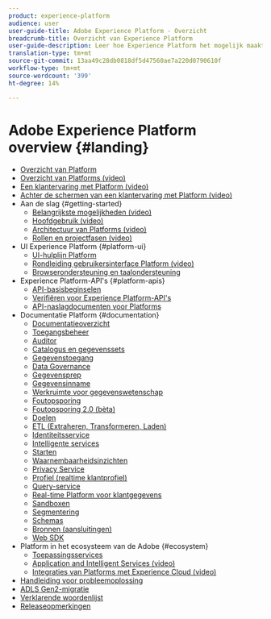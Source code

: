 ```yaml
---
product: experience-platform
audience: user
user-guide-title: Adobe Experience Platform - Overzicht
breadcrumb-title: Overzicht van Experience Platform
user-guide-description: Leer hoe Experience Platform het mogelijk maakt om persoonlijke ervaringen aan uw klanten in real time te leveren.
translation-type: tm+mt
source-git-commit: 13aa49c28db0818df5d47560ae7a220d0790610f
workflow-type: tm+mt
source-wordcount: '399'
ht-degree: 14%

---
```



# Adobe Experience Platform overview {#landing}

* [Overzicht van Platform](home.md)
* [Overzicht van Platforms (video)](video/platform-overview.md)
* [Een klantervaring met Platform (video)](video/customer-experience.md)
* [Achter de schermen van een klantervaring met Platform (video)](video/customer-experience-bts.md)
* Aan de slag {#getting-started}
   * [Belangrijkste mogelijkheden (video)](video/key-capabilities.md)
   * [Hoofdgebruik (video)](video/platform-use-cases.md)
   * [Architectuur van Platforms (video)](video/platform-architecture.md)
   * [Rollen en projectfasen (video)](video/roles-project-phases.md)
* UI Experience Platform {#platform-ui}
   * [UI-hulplijn Platform](ui-guide.md)
   * [Rondleiding gebruikersinterface Platform (video)](video/platform-ui.md)
   * [Browserondersteuning en taalondersteuning](browser-language-support.md)
* Experience Platform-API&#39;s {#platform-apis}
   * [API-basisbeginselen](api-fundamentals.md)
   * [Verifiëren voor Experience Platform-API&#39;s](https://docs.adobe.com/content/help/en/platform-learn/tutorials/platform-api-authentication.html)
   * [API-naslagdocumenten voor Platforms](https://www.adobe.io/apis/experienceplatform/home/api-reference.html)
* Documentatie Platform {#documentation}
   * [Documentatieoverzicht](documentation/overview.md)
   * [Toegangsbeheer](https://docs.adobe.com/content/help/nl-NL/experience-platform/access-control/home.html)
   * [Auditor](https://docs.adobe.com/content/help/en/auditor/using/overview.html)
   * [Catalogus en gegevenssets](https://docs.adobe.com/content/help/en/experience-platform/catalog/home.html)
   * [Gegevenstoegang](https://docs.adobe.com/content/help/en/experience-platform/data-access/home.html)
   * [Data Governance](https://docs.adobe.com/content/help/en/experience-platform/data-governance/home.html)
   * [Gegevensprep](https://docs.adobe.com/content/help/en/experience-platform/data-prep/home.html)
   * [Gegevensinname](https://docs.adobe.com/content/help/en/experience-platform/ingestion/home.html)
   * [Werkruimte voor gegevenswetenschap](https://docs.adobe.com/content/help/en/experience-platform/data-science-workspace/home.html)
   * [Foutopsporing](https://docs.adobe.com/content/help/en/debugger/using/experience-cloud-debugger.html)
   * [Foutopsporing 2.0 (bèta)](https://docs.adobe.com/content/help/en/debugger/using-v2/experience-cloud-debugger.html)
   * [Doelen](https://docs.adobe.com/content/help/en/experience-platform/rtcdp/destinations/destinations-overview.html)
   * [ETL (Extraheren, Transformeren, Laden)](https://docs.adobe.com/content/help/en/experience-platform/etl/home.html)
   * [Identiteitsservice](https://docs.adobe.com/content/help/nl-NL/experience-platform/identity/home.html)
   * [Intelligente services](https://docs.adobe.com/content/help/en/experience-platform/intelligent-services/home.html)
   * [Starten](https://docs.adobe.com/content/help/en/launch/using/overview.html)
   * [Waarnembaarheidsinzichten](https://docs.adobe.com/content/help/en/experience-platform/observability/home.html)
   * [Privacy Service](https://docs.adobe.com/content/help/en/experience-platform/privacy/home.html)
   * [Profiel (realtime klantprofiel)](https://docs.adobe.com/content/help/nl-NL/experience-platform/profile/home.html)
   * [Query-service](https://docs.adobe.com/content/help/en/experience-platform/query/home.html)
   * [Real-time Platform voor klantgegevens](https://docs.adobe.com/content/help/en/experience-platform/rtcdp/overview.html)
   * [Sandboxen](https://docs.adobe.com/content/help/en/experience-platform/sandbox/home.html)
   * [Segmentering](https://docs.adobe.com/content/help/en/experience-platform/segmentation/home.html)
   * [Schemas](https://docs.adobe.com/content/help/nl-NL/experience-platform/xdm/home.html)
   * [Bronnen (aansluitingen)](https://docs.adobe.com/content/help/en/experience-platform/sources/home.html)
   * [Web SDK](https://docs.adobe.com/content/help/nl-NL/experience-platform/edge/home.html)
* Platform in het ecosysteem van de Adobe {#ecosystem}
   * [Toepassingsservices](application-services.md)
   * [Application and Intelligent Services (video)](video/application-intelligent-services.md)
   * [Integraties van Platforms met Experience Cloud (video)](video/experience-cloud-integrations.md)
* [Handleiding voor probleemoplossing](troubleshooting.md)
* [ADLS Gen2-migratie](adls2-gen2-migration.md)
* [Verklarende woordenlijst](glossary.md)
* [Releaseopmerkingen](https://docs.adobe.com/content/help/en/experience-platform/release-notes/latest.html)